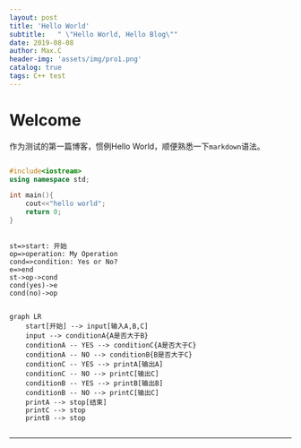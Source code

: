 ```yaml
---
layout: post
title: 'Hello World'
subtitle:   " \"Hello World, Hello Blog\""
date: 2019-08-08
author: Max.C
header-img: 'assets/img/pro1.png'
catalog: true
tags: C++ test
---
```


# Welcome  

作为测试的第一篇博客，惯例Hello World，顺便熟悉一下`markdown`语法。

``` cpp

#include<iostream>
using namespace std;

int main(){
	cout<<"hello world";
	return 0;
}

```

```flow

st=>start: 开始
op=>operation: My Operation
cond=>condition: Yes or No?
e=>end
st->op->cond
cond(yes)->e
cond(no)->op

```

```mermaid

graph LR
    start[开始] --> input[输入A,B,C]
    input --> conditionA{A是否大于B}
    conditionA -- YES --> conditionC{A是否大于C}
    conditionA -- NO --> conditionB{B是否大于C}
    conditionC -- YES --> printA[输出A]
    conditionC -- NO --> printC[输出C]
    conditionB -- YES --> printB[输出B]
    conditionB -- NO --> printC[输出C]
    printA --> stop[结束]
    printC --> stop
    printB --> stop
    
```

***